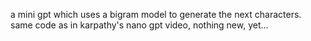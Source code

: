 a mini gpt which uses a bigram model to generate the next characters.
same code as in karpathy's nano gpt video, nothing new, yet...
